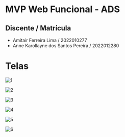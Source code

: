 # MVP Web Funcional - ADS
## Discente / Matrícula
  - Amitair Ferreira Lima / 2022010277
  - Anne Karollayne dos Santos Pereira / 2022012280

# Telas
![1](https://github.com/amitairferreira/mvp-ADS/assets/100969789/8bd0bbad-9b64-44b5-849c-09e7ceb4edb0)

![2](https://github.com/amitairferreira/mvp-ADS/assets/100969789/ea9fec4e-3d46-4f37-9b1d-92b24942eded)

![3](https://github.com/amitairferreira/mvp-ADS/assets/100969789/36e6361c-5741-4079-beb0-811a985dc23b)

![4](https://github.com/amitairferreira/mvp-ADS/assets/100969789/7bae6cb8-7fbb-46c4-b431-d97b9eeacd7e)

![5](https://github.com/amitairferreira/mvp-ADS/assets/100969789/1a5ba288-dbed-42d8-8e25-e7e40755f4ca)

![6](https://github.com/amitairferreira/mvp-ADS/assets/100969789/1b7675d4-3373-4d32-a4db-a0668e1d77c2)
